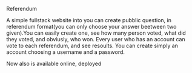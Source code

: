 Referendum

A simple fullstack website into you can create pubblic question, in referendum format(you can only choose
your answer beetween two given).You can easily create one, see how many person voted, what did they voted,
and obviusly, who won. Every user who has an account can vote to each referendum, and see resoults.
You can create simply an account choosing a username and a password. 

Now also is available online, deployed
